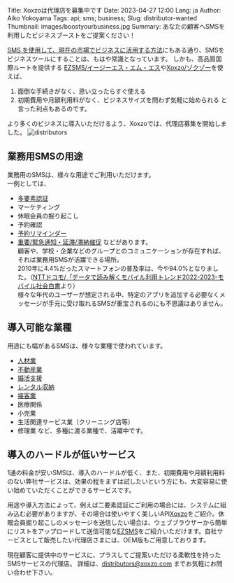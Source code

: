 Title: Xoxzoは代理店を募集中です
Date: 2023-04-27 12:00
Lang: ja
Author: Aiko Yokoyama
Tags: api; sms; business;
Slug: distributor-wanted
Thumbnail: images/boostyourbusiness.jpg
Summary: あなたの顧客へSMSを利用したビジネスブーストをご提案ください！


[SMS を使用して、現在の市場でビジネスに活用する方法](https://blog.xoxzo.com/ja/2018/04/23/boost-your-business/)にもある通り、SMSをビジネスツールにすることは、もはや常識となっています。
しかも、高品質国際ルートを提供する [EZSMS/イージーエス・エム・エス](ezsms.biz)や[Xoxzo/ゾクゾー](xoxzo.com)を使えば、
1. 面倒な手続きがなく、思い立ったらすぐ使える
2. 初期費用や月額利用料がなく、ビジネスサイズを問わず気軽に始められる
と言った利点もあるのです。

より多くのビジネスに導入いただけるよう、Xoxzoでは、代理店募集を開始しました。
![distributors](/images/distributor-ja.png)

## 業務用SMSの用途

業務用のSMSは、様々な用途でご利用いただけます。</br>
一例としては、
* [多要素認証](https://www.xoxzo.com/ja/about/use-cases/two-factor-authentication/)
* マーケティング
* 休眠会員の掘り起こし
* 予約確認
* [予約リマインダー](https://www.xoxzo.com/ja/about/use-cases/appointment-reminder/)
* [重要/緊急通知・延滞/滞納催促](https://www.xoxzo.com/ja/about/use-cases/customer-alert-and-notification/)
などがあります。</br>
顧客や、学校・企業などのグループとのコミュニケーションが存在すれば、それば業務用SMSが活躍できる場所。</br>
2010年に4.4%だったスマートフォンの普及率は、今や94.0%となりました。（[NTTドコモ/「データで読み解くモバイル利用トレンド2022-2023-モバイル社会白書](https://www.docomo.ne.jp/binary/pdf/info/news_release/topics_221020_10.pdf)より）</br>
様々な年代のユーザーが想定される中、特定のアプリを追加する必要なくメッセージが手元に受け取れるSMSが重宝されるのにも不思議はありません。

## 導入可能な業種

用途にも幅があるSMSは、様々な業種で使われています。
* [人材業](https://www.ezsms.biz/ja/faq/industries/recruitment/)
* [不動産業](https://www.ezsms.biz/ja/faq/industries/real-estate/)
* [婚活支援](https://www.ezsms.biz/ja/faq/industries/dating/)
* [レンタル収納](https://www.ezsms.biz/ja/faq/industries/storage/)
* [接客業](https://www.ezsms.biz/ja/faq/industries/hospitality/)
* 医療関係
* 小売業
* 生活関連サービス業（クリーニング店等）
* 修理業
など、多種に渡る業種で、活躍中です。

## 導入のハードルが低いサービス

1通の料金が安いSMSは、導入のハードルが低く、また、初期費用や月額利用料のない弊社サービスは、効果の程をまずは試したいという方にも、大変容易に使い始めていただくことができるサービスです。</br>

用途や導入方法によって、例えば二要素認証にご利用の場合には、システムに組み込む必要がありますが、その場合は使いやすく美しいAPI[Xoxzo](xoxzo.com)をご紹介。休眠会員掘り起こしのメッセージを送信したい場合は、ウェブブラウザーから簡単にリストをアップロードして送信可能な[EZSMS](ezsms.biz)をご紹介いただけます。自社サービスとして販売したい代理店さまには、OEM版もご用意しております。</br>

現在顧客に提供中のサービスに、プラスしてご提案いただける柔軟性を持ったSMSサービスの代理店。
詳細は、distributors@xoxzo.com までお気軽にお問い合わせ下さい。
